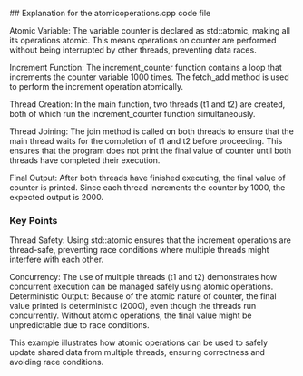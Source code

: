 ## Explanation for the atomicoperations.cpp code file

Atomic Variable: The variable counter is declared as std::atomic<int>, making all its operations atomic. This means operations on counter are performed without being interrupted by other threads, preventing data races.

Increment Function: The increment_counter function contains a loop that increments the counter variable 1000 times. The fetch_add method is used to perform the increment operation atomically.

Thread Creation: In the main function, two threads (t1 and t2) are created, both of which run the increment_counter function simultaneously.

Thread Joining: The join method is called on both threads to ensure that the main thread waits for the completion of t1 and t2 before proceeding. This ensures that the program does not print the final value of counter until both threads have completed their execution.

Final Output: After both threads have finished executing, the final value of counter is printed. Since each thread increments the counter by 1000, the expected output is 2000.

### Key Points

Thread Safety: Using std::atomic ensures that the increment operations are thread-safe, preventing race conditions where multiple threads might interfere with each other.

Concurrency: The use of multiple threads (t1 and t2) demonstrates how concurrent execution can be managed safely using atomic operations.
Deterministic Output: Because of the atomic nature of counter, the final value printed is deterministic (2000), even though the threads run concurrently. Without atomic operations, the final value might be unpredictable due to race conditions.

This example illustrates how atomic operations can be used to safely update shared data from multiple threads, ensuring correctness and avoiding race conditions.